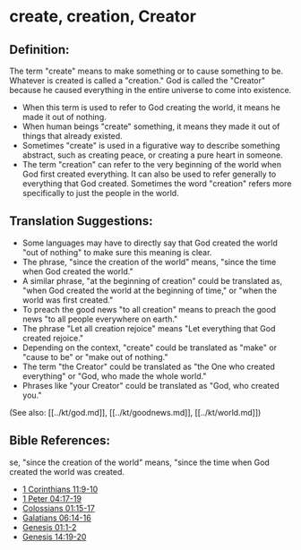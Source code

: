 # create, creation, Creator #

## Definition: ##

The term "create" means to make something or to cause something to be. Whatever is created is called a "creation." God is called the "Creator" because he caused everything in the entire universe to come into existence.

* When this term is used to refer to God creating the world, it means he made it out of nothing.
* When human beings "create" something, it means they made it out of things that already existed.
* Sometimes "create" is used in a figurative way to describe something abstract, such as creating peace, or creating a pure heart in someone.
* The term "creation" can refer to the very beginning of the world when God first created everything. It can also be used to refer generally to everything that God created. Sometimes the word "creation" refers more specifically to just the people in the world.

## Translation Suggestions: ##

* Some languages may have to directly say that God created the world "out of nothing" to make sure this meaning is clear.
* The phrase, "since the creation of the world" means, "since the time when God created the world."
* A similar phrase, "at the beginning of creation" could be translated as, "when God created the world at the beginning of time," or "when the world was first created."
* To preach the good news "to all creation" means to preach the good news "to all people everywhere on earth."
* The phrase "Let all creation rejoice" means "Let everything that God created rejoice."
* Depending on the context, "create" could be translated as "make" or "cause to be" or "make out of nothing."
* The term "the Creator" could be translated as "the One who created everything" or "God, who made the whole world."
* Phrases like "your Creator" could be translated as "God, who created you."

(See also: [[../kt/god.md]], [[../kt/goodnews.md]], [[../kt/world.md]])

## Bible References: ##
se, "since the creation of the world" means, "since the time when God created the world was created.

* [1 Corinthians 11:9-10](en/tn/1co/help/11/09)
* [1 Peter 04:17-19](en/tn/1pe/help/04/17)
* [Colossians 01:15-17](en/tn/col/help/01/15)
* [Galatians 06:14-16](en/tn/gal/help/06/14)
* [Genesis 01:1-2](en/tn/gen/help/01/01)
* [Genesis 14:19-20](en/tn/gen/help/14/19)